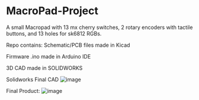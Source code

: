 # MacroPad-Project
A small Macropad with 13 mx cherry switches, 2 rotary encoders with tactile buttons, and 13 holes for sk6812 RGBs.

Repo contains:
Schematic/PCB files made in Kicad

Firmware .ino made in Arduino IDE

3D CAD made in SOLIDWORKS

Solidworks Final CAD
![image](https://github.com/RobertAWoo714/MacroPad-Project/assets/119546571/cfdaa107-af57-47be-96d2-cf1209f65f2a)

Final Product:
![image](https://github.com/RobertAWoo714/MacroPad-Project/assets/119546571/35b1a2f6-570a-4c91-ac3a-46e3ce8a0718)
